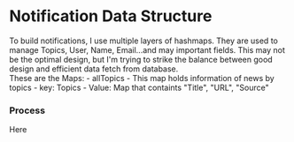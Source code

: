 # Notification Data Structure
To build notifications, I use multiple layers of hashmaps. They are used to manage Topics, User, Name, Email...and may important fields. This may not be the optimal design, but I'm trying to strike the balance between good design and efficient data fetch from database.
<br />
These are the Maps:
	 - allTopics
	 	- This map holds information of news by topics
	 	- key: Topics
	 	- Value: Map that containts "Title", "URL", "Source"

### Process
Here 